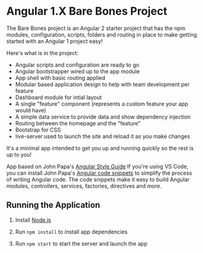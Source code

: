 # Angular 1.X Bare Bones Project

The Bare Bones project is an Angular 2 starter project that has the npm modules, 
configuration, scripts, folders and routing in place to make getting started 
with an Angular 1 project easy!

Here's what is in the project:

* Angular scripts and configuration are ready to go
* Angular bootstrapper wired up to the app module
* App shell with basic routing applied
* Modular based application design to help with team development per feature
* Dashboard module for intial layout 
* A single "feature" component (represents a custom feature your app would have)
* A simple data service to provide data and show dependency injection
* Routing between the homepage and the "feature"
* Bootstrap for CSS
* live-server used to launch the site and reload it as you make changes

It's a minimal app intended to get you up and running quickly so the rest is up to you!

App based on John Papa's [Angular Style Guide](https://github.com/johnpapa/angular-styleguide)
If you're using VS Code, you can install John Papa's [Angular code snippets](https://marketplace.visualstudio.com/items?itemName=johnpapa.Angular1) 
to simplify the process of writing Angular code. The code snippets make it easy
to build Angular modules, controllers, services, factories, directives and more.


## Running the Application

1. Install [Node.js](http://nodejs.org)

1. Run `npm install` to install app dependencies

1. Run `npm start` to start the server and launch the app
